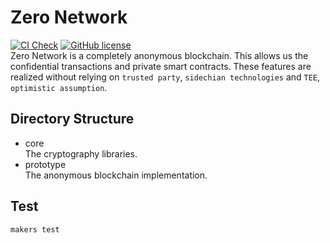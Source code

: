 # Zero Network
[![CI Check](https://github.com/zero-network/zero/actions/workflows/ci.yml/badge.svg)](https://github.com/zero-network/zero/actions/workflows/ci.yml) [![GitHub license](https://img.shields.io/badge/license-GPL3%2FApache2-blue)](#LICENSE)  
Zero Network is a completely anonymous blockchain. This allows us the confidential transactions and private smart contracts. These features are realized without relying on `trusted party`, `sidechian technologies` and `TEE`, `optimistic assumption`.

## Directory Structure
- core  
The cryptography libraries.
- prototype  
The anonymous blockchain implementation.

## Test
```
makers test
```
